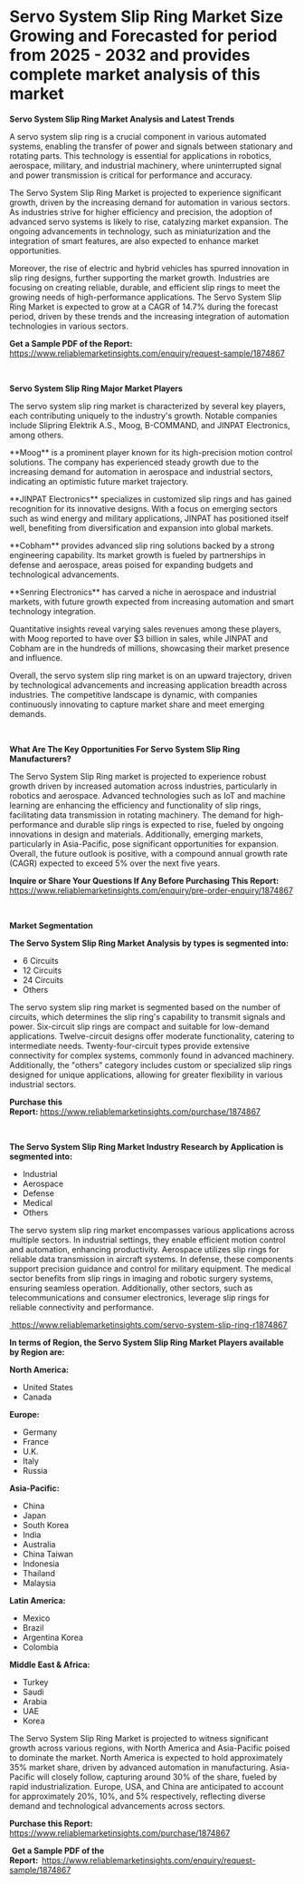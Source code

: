 <p><h1>Servo System Slip Ring Market Size Growing and Forecasted for period from 2025 - 2032 and provides complete market analysis of this market</h1></p><p><strong>Servo System Slip Ring Market Analysis and Latest Trends</strong></p>
<p><p>A servo system slip ring is a crucial component in various automated systems, enabling the transfer of power and signals between stationary and rotating parts. This technology is essential for applications in robotics, aerospace, military, and industrial machinery, where uninterrupted signal and power transmission is critical for performance and accuracy.</p><p>The Servo System Slip Ring Market is projected to experience significant growth, driven by the increasing demand for automation in various sectors. As industries strive for higher efficiency and precision, the adoption of advanced servo systems is likely to rise, catalyzing market expansion. The ongoing advancements in technology, such as miniaturization and the integration of smart features, are also expected to enhance market opportunities.</p><p>Moreover, the rise of electric and hybrid vehicles has spurred innovation in slip ring designs, further supporting the market growth. Industries are focusing on creating reliable, durable, and efficient slip rings to meet the growing needs of high-performance applications. The Servo System Slip Ring Market is expected to grow at a CAGR of 14.7% during the forecast period, driven by these trends and the increasing integration of automation technologies in various sectors.</p></p>
<p><strong>Get a Sample PDF of the Report:&nbsp;</strong> <a href="https://www.reliablemarketinsights.com/enquiry/request-sample/1874867?utm_campaign=1894&utm_medium=2&utm_source=Github&utm_content=ia&utm_term=16042025&utm_id=servo-system-slip-ring">https://www.reliablemarketinsights.com/enquiry/request-sample/1874867</a></p>
<p>&nbsp;</p>
<p><strong>Servo System Slip Ring Major Market Players</strong></p>
<p><p>The servo system slip ring market is characterized by several key players, each contributing uniquely to the industry's growth. Notable companies include Slipring Elektrik A.S., Moog, B-COMMAND, and JINPAT Electronics, among others. </p><p>**Moog** is a prominent player known for its high-precision motion control solutions. The company has experienced steady growth due to the increasing demand for automation in aerospace and industrial sectors, indicating an optimistic future market trajectory.</p><p>**JINPAT Electronics** specializes in customized slip rings and has gained recognition for its innovative designs. With a focus on emerging sectors such as wind energy and military applications, JINPAT has positioned itself well, benefiting from diversification and expansion into global markets.</p><p>**Cobham** provides advanced slip ring solutions backed by a strong engineering capability. Its market growth is fueled by partnerships in defense and aerospace, areas poised for expanding budgets and technological advancements.</p><p>**Senring Electronics** has carved a niche in aerospace and industrial markets, with future growth expected from increasing automation and smart technology integration. </p><p>Quantitative insights reveal varying sales revenues among these players, with Moog reported to have over $3 billion in sales, while JINPAT and Cobham are in the hundreds of millions, showcasing their market presence and influence.</p><p>Overall, the servo system slip ring market is on an upward trajectory, driven by technological advancements and increasing application breadth across industries. The competitive landscape is dynamic, with companies continuously innovating to capture market share and meet emerging demands.</p></p>
<p>&nbsp;</p>
<p><strong>What Are The Key Opportunities For Servo System Slip Ring Manufacturers?</strong></p>
<p><p>The Servo System Slip Ring market is projected to experience robust growth driven by increased automation across industries, particularly in robotics and aerospace. Advanced technologies such as IoT and machine learning are enhancing the efficiency and functionality of slip rings, facilitating data transmission in rotating machinery. The demand for high-performance and durable slip rings is expected to rise, fueled by ongoing innovations in design and materials. Additionally, emerging markets, particularly in Asia-Pacific, pose significant opportunities for expansion. Overall, the future outlook is positive, with a compound annual growth rate (CAGR) expected to exceed 5% over the next five years.</p></p>
<p><strong>Inquire or Share Your Questions If Any Before Purchasing This Report:</strong> <a href="https://www.reliablemarketinsights.com/enquiry/pre-order-enquiry/1874867?utm_campaign=1894&utm_medium=2&utm_source=Github&utm_content=ia&utm_term=16042025&utm_id=servo-system-slip-ring">https://www.reliablemarketinsights.com/enquiry/pre-order-enquiry/1874867</a></p>
<p>&nbsp;</p>
<p><strong>Market Segmentation</strong></p>
<p><strong>The Servo System Slip Ring Market Analysis by types is segmented into:</strong></p>
<p><ul><li>6 Circuits</li><li>12 Circuits</li><li>24 Circuits</li><li>Others</li></ul></p>
<p><p>The servo system slip ring market is segmented based on the number of circuits, which determines the slip ring's capability to transmit signals and power. Six-circuit slip rings are compact and suitable for low-demand applications. Twelve-circuit designs offer moderate functionality, catering to intermediate needs. Twenty-four-circuit types provide extensive connectivity for complex systems, commonly found in advanced machinery. Additionally, the "others" category includes custom or specialized slip rings designed for unique applications, allowing for greater flexibility in various industrial sectors.</p></p>
<p><strong>Purchase this Report:&nbsp;</strong><a href="https://www.reliablemarketinsights.com/purchase/1874867?utm_campaign=1894&utm_medium=2&utm_source=Github&utm_content=ia&utm_term=16042025&utm_id=servo-system-slip-ring">https://www.reliablemarketinsights.com/purchase/1874867</a></p>
<p>&nbsp;</p>
<p><strong>The Servo System Slip Ring Market Industry Research by Application is segmented into:</strong></p>
<p><ul><li>Industrial</li><li>Aerospace</li><li>Defense</li><li>Medical</li><li>Others</li></ul></p>
<p><p>The servo system slip ring market encompasses various applications across multiple sectors. In industrial settings, they enable efficient motion control and automation, enhancing productivity. Aerospace utilizes slip rings for reliable data transmission in aircraft systems. In defense, these components support precision guidance and control for military equipment. The medical sector benefits from slip rings in imaging and robotic surgery systems, ensuring seamless operation. Additionally, other sectors, such as telecommunications and consumer electronics, leverage slip rings for reliable connectivity and performance.</p></p>
<p><a href="https://www.reliablemarketinsights.com/servo-system-slip-ring-r1874867?utm_campaign=1894&utm_medium=2&utm_source=Github&utm_content=ia&utm_term=16042025&utm_id=servo-system-slip-ring">&nbsp;https://www.reliablemarketinsights.com/servo-system-slip-ring-r1874867</a></p>
<p><strong>In terms of Region, the Servo System Slip Ring Market Players available by Region are:</strong></p>
<p>
    <p> <strong> North America: </strong>
        <ul>
            <li>United States</li>
            <li>Canada</li>
        </ul>
        </p> 
    <p> <strong> Europe: </strong>
        <ul>
            <li>Germany</li>
            <li>France</li>
            <li>U.K.</li>
            <li>Italy</li>
            <li>Russia</li>
        </ul>
        </p> 
    <p> <strong> Asia-Pacific: </strong>
        <ul>
            <li>China</li>
            <li>Japan</li>
            <li>South Korea</li>
            <li>India</li>
            <li>Australia</li>
            <li>China Taiwan</li>
            <li>Indonesia</li>
            <li>Thailand</li>
            <li>Malaysia</li>
        </ul>
        </p> 
    <p> <strong> Latin America: </strong>
        <ul>
            <li>Mexico</li>
            <li>Brazil</li>
            <li>Argentina Korea</li>
            <li>Colombia</li>
        </ul>
        </p> 
    <p> <strong> Middle East & Africa: </strong>
        <ul>
            <li>Turkey</li>
            <li>Saudi</li>
            <li>Arabia</li>
            <li>UAE</li>
            <li>Korea</li>
        </ul>
    </p>
    </p>
<p><p>The Servo System Slip Ring Market is projected to witness significant growth across various regions, with North America and Asia-Pacific poised to dominate the market. North America is expected to hold approximately 35% market share, driven by advanced automation in manufacturing. Asia-Pacific will closely follow, capturing around 30% of the share, fueled by rapid industrialization. Europe, USA, and China are anticipated to account for approximately 20%, 10%, and 5% respectively, reflecting diverse demand and technological advancements across sectors.</p></p>
<p><strong>Purchase this Report: </strong><a href="https://www.reliablemarketinsights.com/purchase/1874867?utm_campaign=1894&utm_medium=2&utm_source=Github&utm_content=ia&utm_term=16042025&utm_id=servo-system-slip-ring">https://www.reliablemarketinsights.com/purchase/1874867</a></p>
<p>&nbsp;<strong>Get a Sample PDF of the Report:&nbsp;&nbsp;</strong><a href="https://www.reliablemarketinsights.com/enquiry/request-sample/1874867?utm_campaign=1894&utm_medium=2&utm_source=Github&utm_content=ia&utm_term=16042025&utm_id=servo-system-slip-ring">https://www.reliablemarketinsights.com/enquiry/request-sample/1874867</a></p>
<p><strong></strong></p>
<p><p></p><p></p><p></p></p>